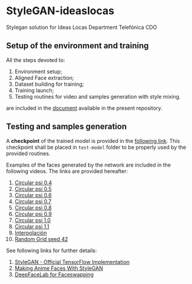 # StyleGAN-ideaslocas
Stylegan solution for Ideas Locas Department Telefónica CDO

## Setup of the environment and training

All the steps devoted to:
1. Environment setup;
2. Aligned Face extraction;
3. Dataset building for training;
4. Training launch;
5. Testing routines for video and samples generation with style mixing.


are included in the [document](link) available in the present repository.

## Testing and samples generation

A **checkpoint** of the trained model is provided in the [following link](https://github.com/eblancoh/StyleGAN-TelefonicaCDO/releases/download/checkpoint/network-snapshot-008040.pkl). This checkpoint shall be placed in `test-model` folder to be properly used by the provided routines. 


Examples of the faces generated by the network are included in the following videos. The links are provided hereafter:
1. [Circular psi 0.4](https://github.com/eblancoh/StyleGAN-TelefonicaCDO/releases/download/videos/ideaslocas-circular_0.4.mp4)
2. [Circular psi 0.5](https://github.com/eblancoh/StyleGAN-TelefonicaCDO/releases/download/videos/ideaslocas-circular_0.5.mp4)
3. [Circular psi 0.6](https://github.com/eblancoh/StyleGAN-TelefonicaCDO/releases/download/videos/ideaslocas-circular_0.6.mp4)
4. [Circular psi 0.7](https://github.com/eblancoh/StyleGAN-TelefonicaCDO/releases/download/videos/ideaslocas-circular_0.7.mp4)
5. [Circular psi 0.8](https://github.com/eblancoh/StyleGAN-TelefonicaCDO/releases/download/videos/ideaslocas-circular_0.8.mp4)
7. [Circular psi 0.9](https://github.com/eblancoh/StyleGAN-TelefonicaCDO/releases/download/videos/ideaslocas-circular_0.9.mp4)
8. [Circular psi 1.0](https://github.com/eblancoh/StyleGAN-TelefonicaCDO/releases/download/videos/ideaslocas-circular_1.0.mp4)
9. [Circular psi 1.1](https://github.com/eblancoh/StyleGAN-TelefonicaCDO/releases/download/videos/ideaslocas-circular_1.1.mp4)
10. [Interpolación](https://github.com/eblancoh/StyleGAN-TelefonicaCDO/releases/download/videos/ideaslocas-interpolate.mp4)
11. [Random Grid seed 42](https://github.com/eblancoh/StyleGAN-TelefonicaCDO/releases/download/videos/ideaslocas-random_grid_42.mp4)



See following links for further details:
1. [StyleGAN - Official TensorFlow Implementation](https://github.com/NVlabs/stylegan)
2. [Making Anime Faces With StyleGAN](https://www.gwern.net/Faces#karras-et-al-2018-figures)
3. [DeepFaceLab for Faceswapping](https://github.com/iperov/DeepFaceLab)